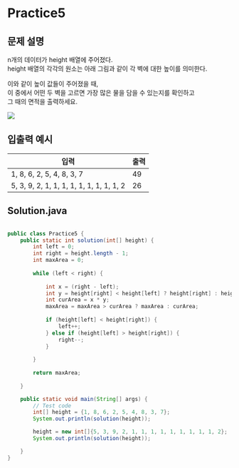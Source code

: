 Practice5
===

문제 설명
---
n개의 데이터가 height 배열에 주어졌다.  
height 배열의 각각의 원소는 아래 그림과 같이 각 벽에 대한 높이를 의미한다.

이와 같이 높이 값들이 주어졌을 때,  
이 중에서 어떤 두 벽을 고르면 가장 많은 물을 담을 수 있는지를 확인하고  
그 때의 면적을 출력하세요.

![](https://velog.velcdn.com/images/mobywhale/post/d9f17433-07e3-4036-b996-7f191803d313/image.png)

입출력 예시
---
|입력|출력|
|---|---|
|1, 8, 6, 2, 5, 4, 8, 3, 7|49|
|5, 3, 9, 2, 1, 1, 1, 1, 1, 1, 1, 1, 1, 2|26|

## Solution.java
```java

public class Practice5 {
    public static int solution(int[] height) {
    	int left = 0;
    	int right = height.length - 1;
    	int maxArea = 0;
 
    	while (left < right) {
    		
	    	int x = (right - left);
	    	int y = height[right] < height[left] ? height[right] : height[left];
	    	int curArea = x * y;
	    	maxArea = maxArea > curArea ? maxArea : curArea;
	    	
	    	if (height[left] < height[right]) {
	    		left++;
	    	} else if (height[left] > height[right]) {
	    		right--;
	    	}
	    	
    	}
    	
    	return maxArea;
  
    }

    public static void main(String[] args) {
        // Test code
        int[] height = {1, 8, 6, 2, 5, 4, 8, 3, 7};
        System.out.println(solution(height));

        height = new int[]{5, 3, 9, 2, 1, 1, 1, 1, 1, 1, 1, 1, 1, 2};
        System.out.println(solution(height));

    }
}
```

